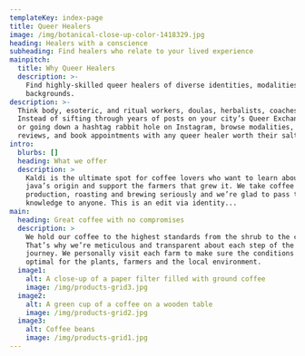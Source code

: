 ```yaml
---
templateKey: index-page
title: Queer Healers
image: /img/botanical-close-up-color-1418329.jpg
heading: Healers with a conscience
subheading: Find healers who relate to your lived experience
mainpitch:
  title: Why Queer Healers
  description: >-
    Find highly-skilled queer healers of diverse identities, modalities, and
    backgrounds. 
description: >-
  Think body, esoteric, and ritual workers, doulas, herbalists, coaches, etc.
  Instead of sifting through years of posts on your city’s Queer Exchange group,
  or going down a hashtag rabbit hole on Instagram, browse modalities, read
  reviews, and book appointments with any queer healer worth their salt (ahem).
intro:
  blurbs: []
  heading: What we offer
  description: >
    Kaldi is the ultimate spot for coffee lovers who want to learn about their
    java’s origin and support the farmers that grew it. We take coffee
    production, roasting and brewing seriously and we’re glad to pass that
    knowledge to anyone. This is an edit via identity...
main:
  heading: Great coffee with no compromises
  description: >
    We hold our coffee to the highest standards from the shrub to the cup.
    That’s why we’re meticulous and transparent about each step of the coffee’s
    journey. We personally visit each farm to make sure the conditions are
    optimal for the plants, farmers and the local environment.
  image1:
    alt: A close-up of a paper filter filled with ground coffee
    image: /img/products-grid3.jpg
  image2:
    alt: A green cup of a coffee on a wooden table
    image: /img/products-grid2.jpg
  image3:
    alt: Coffee beans
    image: /img/products-grid1.jpg
---
```


